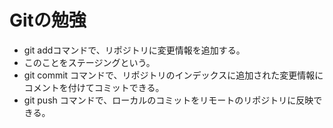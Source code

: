 # Gitの勉強

- git addコマンドで、リポジトリに変更情報を追加する。
 - このことをステージングという。
- git commit コマンドで、リポジトリのインデックスに追加された変更情報にコメントを付けてコミットできる。
- git push コマンドで、ローカルのコミットをリモートのリポジトリに反映できる。 
